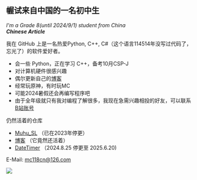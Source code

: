 ## 幄试来自中国的一名初中生  
*I'm a Grade 8(until 2024/9/1) student from China*  
***Chinese Article***
  
我在 GitHub 上是一名热爱Python, C++, C#（这个语言114514年没写过代码了，忘光了）的软件爱好者。  
  
- 会一些 Python，正在学习 C++，备考10月CSP-J  
- 对计算机硬件很感兴趣  
- 偶尔更新自己的[博客](https://muhu-c.github.io)  
- 经常玩原神，有时玩MC  
- 可能2024暑假还会再编写程序吧  
- 由于全年级就只有我对编程了解很多，我现在急需兴趣相投的好友，可以联系[B站账号](https://space.bilibili.com/1469137723)  

仍然活着的仓库  
  
- [Muhu_SL](https://github.com/Muhu-C/MuhuSL-WPF) （已在2023年停更）  
- [博客](https://github.com/Muhu-C/muhu-c.github.io) （它竟然还活着）
- [DateTimer](https://github.com/Muhu-C/DateTimer) （2024.8.25 停更至 2025.6.20)
  
E-Mail: mc118cn@126.com

![](https://muhu-c-images.pages.dev/file/79d74b50e1ea9020b7ece.png)
<!--
**Muhu-C/Muhu-C** is a ✨ _special_ ✨ repository because its `README.md` (this file) appears on your GitHub profile.

Here are some ideas to get you started:

- 🔭 I’m currently working on ...
- 🌱 I’m currently learning ...
- 👯 I’m looking to collaborate on ...
- 🤔 I’m looking for help with ...
- 💬 Ask me about ...
- 📫 How to reach me: ...
- 😄 Pronouns: ...
- ⚡ Fun fact: ...
-->
